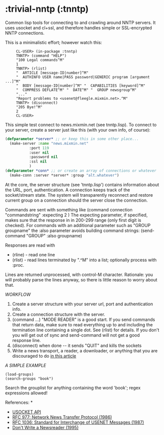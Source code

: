 # :trivial-nntp (:tnntp)
Common lisp tools for connecting to and crawling around NNTP servers.  It uses usocket and cl+ssl, and therefore handles simple or SSL-encrypted NNTP connections.

This is a minimalistic effort; however watch this:
```
     CL-USER> (in-package :tnntp)
     TNNTP> (command "HELP")
     "100 Legal commands^M"
     1
     TNNTP> (rlist)
     "  ARTICLE [message-ID|number]^M"
     "  AUTHINFO USER name|PASS password|GENERIC program [argument ...]^M"
     "  BODY [message-ID|number]^M" "  CAPABILITIES [keyword]^M"
     "  COMPRESS DEFLATE^M" "  DATE^M" "  GROUP newsgroup^M"
     "..."
     "Report problems to <usenet@fleegle.mixmin.net>.^M"
     TNNTP> (disconnect)
     "205 Bye!^M"
     2
     CL-USER>
```
This simple test connect to news.mixmin.net (see tnntp.lisp).  To connect to your server, create a server just like this (with your own info, of course):
```lisp
(defparameter *server* ;; or keep this in some other place...
  (make-server :name "news.mixmin.net"
	       :port 119
	       :user nil
	       :password nil
	       :ssl nil
	       )
(defparameter *conn* ;; or create an array of connections or whatever
  (make-conn :server *server* :group "alt.whatever")
```

At the core, the server structure (see 'tnntp.lisp') contains information about the URL, port, authentication.  A connection keeps track of the socket/stream state.  The system will transparently reconnect and restore current group on a connection should the server close the connection.

Commands are sent with something like 
    (command connection "commandstring" :expecting 2 )
The expecting parameter, if specified, makes sure that the response in in 200-299 range (only first digit is checked).
For commands with an additional parameter such as "GROUP groupname" the :also parameter avoids building command strings:
    (send-command "GROUP" :also groupname) 

Responses are read with

- (rline) - read one line
- (rlist) - read lines terminated by ".^M" into a list; optionally process with :proc.

Lines are returned unprocessed, with control-M character.  Rationale: you will probably parse the lines anyway, so there is little reason to worry about that.

*WORKFLOW*

1. Create a server structure with your server url, port and authentication info.
2. Create a connection structure with the server.
3. (command ...) "MODE READER" is a good start.  If you send commands that return data, make sure to read everything up to and including the termination line containing a single dot.  See (rlist) for details.  If you don't you will get out of sync and send-command will not get a good response line.
4. (disconnect) when done -- it sends "QUIT" and kills the sockets
5. Write a news transport, a reader, a downloader, or anything that you are discouraged to do [in this article](http://newsreaders.com/misc/twpierce/news/newsreader-manifesto.html)

*A SIMPLE EXAMPLE*

    (load-groups)
    (search-groups "book")

Search the grouplist for anything containing the word 'book'; regex expressions allowed!

References:
* 
* [USOCKET API](http://quickdocs.org/usocket/api)
* [RFC 977: Network News Transfer Protocol (1986)](http://newsreaders.com/misc/twpierce/news/rfc977.html)
* [RFC 1036: Standard for Interchange of USENET Messages (1987)](http://newsreaders.com/misc/twpierce/news/rfc1036.html)
* [Don't Write a Newsreader (1995)](http://newsreaders.com/misc/twpierce/news/newsreader-manifesto.html)

